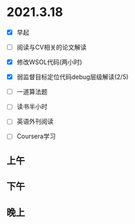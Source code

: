 # 2021.3.18

- [x] 早起
- [ ] 阅读与CV相关的论文解读
- [x] 修改WSOL代码(两小时)
- [x] 弱监督目标定位代码debug层级解读(2/5)
- [ ] 一道算法题
- [ ] 读书半小时
- [ ] 英语外刊阅读
- [ ] Coursera学习



## 上午



## 下午



## 晚上

